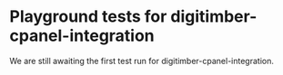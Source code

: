 # Playground tests for digitimber-cpanel-integration
We are still awaiting the first test run for digitimber-cpanel-integration.

